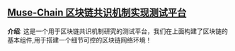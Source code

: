 ## [Muse-Chain 区块链共识机制实现测试平台](#)
**介绍**: 这是一个用于区块链共识机制研究的测试平台，我们在上面构建了区块链的基本组件,用于搭建一个细节可控的区块链网络环境！


